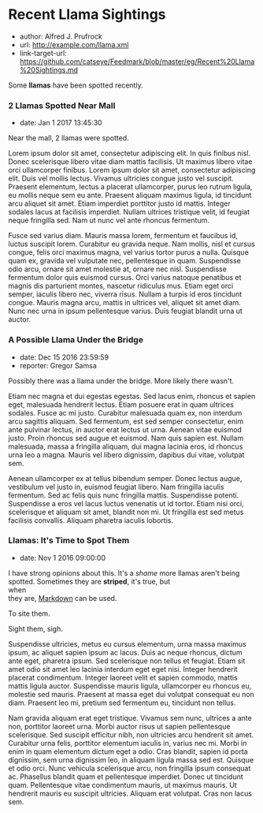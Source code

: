 # Recent Llama Sightings

*   author: Alfred J. Prufrock
*   url: http://example.com/llama.xml
*   link-target-url: https://github.com/catseye/Feedmark/blob/master/eg/Recent%20Llama%20Sightings.md

Some **llamas** have been spotted recently.

### 2 Llamas Spotted Near Mall

*   date: Jan 1 2017 13:45:30

Near the mall, 2 llamas were spotted.

Lorem ipsum dolor sit amet, consectetur adipiscing elit. In quis finibus nisl. Donec scelerisque libero vitae diam mattis facilisis. Ut maximus libero vitae orci ullamcorper finibus. Lorem ipsum dolor sit amet, consectetur adipiscing elit. Duis vel mollis lectus. Vivamus ultricies congue justo vel suscipit. Praesent elementum, lectus a placerat ullamcorper, purus leo rutrum ligula, eu mollis neque sem eu ante. Praesent aliquam maximus ligula, id tincidunt arcu aliquet sit amet. Etiam imperdiet porttitor justo id mattis. Integer sodales lacus at facilisis imperdiet. Nullam ultrices tristique velit, id feugiat neque fringilla sed. Nam ut nunc vel ante rhoncus fermentum.

Fusce sed varius diam. Mauris massa lorem, fermentum et faucibus id, luctus suscipit lorem. Curabitur eu gravida neque. Nam mollis, nisl et cursus congue, felis orci maximus magna, vel varius tortor purus a nulla. Quisque quam ex, gravida vel vulputate nec, pellentesque in quam. Suspendisse odio arcu, ornare sit amet molestie at, ornare nec nisl. Suspendisse fermentum dolor quis euismod cursus. Orci varius natoque penatibus et magnis dis parturient montes, nascetur ridiculus mus. Etiam eget orci semper, iaculis libero nec, viverra risus. Nullam a turpis id eros tincidunt congue. Mauris magna arcu, mattis in ultrices vel, aliquet sit amet diam. Nunc nec urna in ipsum pellentesque varius. Duis feugiat blandit urna ut auctor.

### A Possible Llama Under the Bridge

*   date: Dec 15 2016 23:59:59
*   reporter: Gregor Samsa

Possibly there was a llama under the bridge.  More likely there wasn't.

Etiam nec magna et dui egestas egestas. Sed lacus enim, rhoncus et sapien eget, malesuada hendrerit lectus. Etiam posuere erat in quam ultrices sodales. Fusce ac mi justo. Curabitur malesuada quam ex, non interdum arcu sagittis aliquam. Sed fermentum, est sed semper consectetur, enim ante pulvinar lectus, in auctor erat lectus ut urna. Aenean vitae euismod justo. Proin rhoncus sed augue et euismod. Nam quis sapien est. Nullam malesuada, massa a fringilla aliquam, dui magna lacinia eros, id rhoncus urna leo a magna. Mauris vel libero dignissim, dapibus dui vitae, volutpat sem.

Aenean ullamcorper ex at tellus bibendum semper. Donec lectus augue, vestibulum vel justo in, euismod feugiat libero. Nam fringilla iaculis fermentum. Sed ac felis quis nunc fringilla mattis. Suspendisse potenti. Suspendisse a eros vel lacus luctus venenatis ut id tortor. Etiam nisi orci, scelerisque et aliquam sit amet, blandit non mi. Ut fringilla est sed metus facilisis convallis. Aliquam pharetra iaculis lobortis.

### Llamas: It's Time to Spot Them

*   date: Nov 1 2016 09:00:00

I have strong opinions about this.  It's a _shame_ more llamas aren't
being spotted.  Sometimes they are **striped**, it's true, but  
when  
they are, [Markdown](https://daringfireball.net/projects/markdown/)
can be used.

To site them.

Sight them, sigh.

Suspendisse ultricies, metus eu cursus elementum, urna massa maximus ipsum, ac aliquet sapien ipsum ac lacus. Duis ac neque rhoncus, dictum ante eget, pharetra ipsum. Sed scelerisque non tellus et feugiat. Etiam sit amet odio sit amet leo lacinia interdum eget eget nisi. Integer hendrerit placerat condimentum. Integer laoreet velit et sapien commodo, mattis mattis ligula auctor. Suspendisse mauris ligula, ullamcorper eu rhoncus eu, molestie sed mauris. Praesent at massa eget dui volutpat consequat eu non diam. Praesent leo mi, pretium sed fermentum eu, tincidunt non tellus.

Nam gravida aliquam erat eget tristique. Vivamus sem nunc, ultrices a ante non, porttitor laoreet urna. Morbi auctor risus ut sapien pellentesque scelerisque. Sed suscipit efficitur nibh, non ultricies arcu hendrerit sit amet. Curabitur urna felis, porttitor elementum iaculis in, varius nec mi. Morbi in enim in quam elementum dictum eget a odio. Cras blandit, sapien id porta dignissim, sem urna dignissim leo, in aliquam ligula massa sed est. Quisque et odio orci. Nunc vehicula scelerisque arcu, non fringilla ipsum consequat ac. Phasellus blandit quam et pellentesque imperdiet. Donec ut tincidunt quam. Pellentesque vitae condimentum mauris, ut maximus mauris. Ut hendrerit mauris eu suscipit ultricies. Aliquam erat volutpat. Cras non lacus sem.
